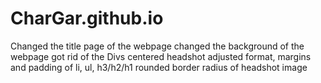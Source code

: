 # CharGar.github.io

Changed the title page of the webpage
changed the background of the webpage
got rid of the Divs
centered headshot
adjusted format, margins and padding of li, ul, h3/h2/h1
rounded border radius of headshot image
